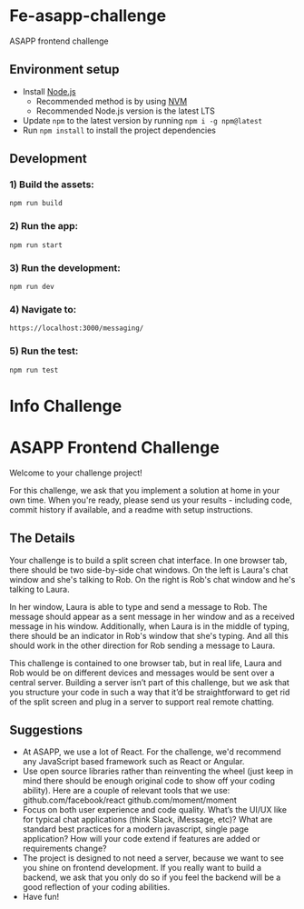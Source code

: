 # Fe-asapp-challenge
ASAPP frontend challenge

## Environment setup

 - Install [Node.js](https://nodejs.org/)
   - Recommended method is by using [NVM](https://github.com/creationix/nvm)
   - Recommended Node.js version is the latest LTS
 - Update `npm` to the latest version by running `npm i -g npm@latest`
 - Run `npm install` to install the project dependencies

## Development

### 1) Build the assets:

```
npm run build
```

### 2) Run the app:

```
npm run start
```

### 3) Run the development:

```
npm run dev
```

### 4) Navigate to:
```
https://localhost:3000/messaging/
```

### 5) Run the test:
```
npm run test
```

# Info Challenge
ASAPP Frontend Challenge
========================

Welcome to your challenge project!

For this challenge, we ask that you implement a solution at home in your own time. When you're ready, please send us your results - including code, commit history if available, and a readme with setup instructions.


The Details
-----------

Your challenge is to build a split screen chat interface. In one browser tab, there should be two side-by-side chat windows. On the left is Laura's chat window and she's talking to Rob. On the right is Rob's chat window and he's talking to Laura.

In her window, Laura is able to type and send a message to Rob. The message should appear as a sent message in her window and as a received message in his window. Additionally, when Laura is in the middle of typing, there should be an indicator in Rob's window that she's typing. And all this should work in the other direction for Rob sending a message to Laura.

This challenge is contained to one browser tab, but in real life, Laura and Rob would be on different devices and messages would be sent over a central server. Building a server isn’t part of this challenge, but we ask that you structure your code in such a way that it’d be straightforward to get rid of the split screen and plug in a server to support real remote chatting.


Suggestions
-----------

- At ASAPP, we use a lot of React. For the challenge, we'd recommend any JavaScript based framework such as React or Angular.
- Use open source libraries rather than reinventing the wheel (just keep in mind there should be enough original code to show off your coding ability). Here are a couple of relevant tools that we use:
    github.com/facebook/react
    github.com/moment/moment
- Focus on both user experience and code quality. What’s the UI/UX like for typical chat applications (think Slack, iMessage, etc)? What are standard best practices for a modern javascript, single page application? How will your code extend if features are added or requirements change?
- The project is designed to not need a server, because we want to see you shine on frontend development. If you really want to build a backend, we ask that you only do so if you feel the backend will be a good reflection of your coding abilities.
- Have fun!